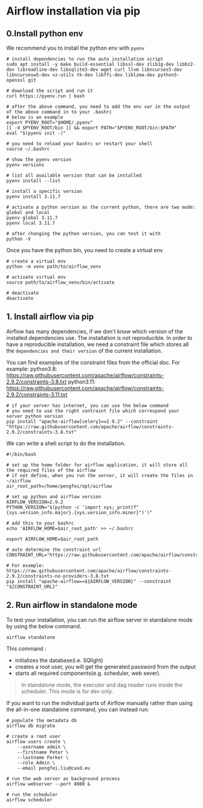 # Airflow installation via pip

## 0.Install python env

We recommend you to install the python env with `pyenv`

```shell
# install dependencies to run the auto installation script
sudo apt install -y make build-essential libssl-dev zlib1g-dev libbz2-dev libreadline-dev libsqlite3-dev wget curl llvm libncurses5-dev libncursesw5-dev xz-utils tk-dev libffi-dev liblzma-dev python3-openssl git 

# download the script and run it
curl https://pyenv.run | bash

# after the above command, you need to add the env var in the output of the above command in to your .bashrc
# below is an example
export PYENV_ROOT="$HOME/.pyenv"
[[ -d $PYENV_ROOT/bin ]] && export PATH="$PYENV_ROOT/bin:$PATH"
eval "$(pyenv init -)"

# you need to reload your bashrc or restart your shell
source ~/.bashrc

# show the pyenv version
pyenv versions

# list all available version that can be installed  
pyenv install --list

# install a specific version
pyenv install 3.11.7 

# activate a python version as the current python, there are two mode: global and local
pyenv global 3.11.7
pyenv local 3.11.7

# after changing the python version, you can test it with
python -V
```

Once you have the python bin, you need to create a virtual env

```shell
# create a virtual env
python -m venv path/to/airflow_venv

# activate virtual env
source path/to/airflow_venv/bin/activate

# deactivate
deactivate
```

## 1. Install airflow via pip

Airflow has many dependencies, if we don't know which version of the installed dependencies use. The installation
is not reproducible. In order to have a reproducible installation, we need a constraint file which stores all the `dependencies and their version`
of the current installation.

You can find examples of the constraint files from the official doc. For example:
python3.8: https://raw.githubusercontent.com/apache/airflow/constraints-2.9.2/constraints-3.8.txt
python3.11: https://raw.githubusercontent.com/apache/airflow/constraints-2.9.2/constraints-3.11.txt

```shell
# if your server has internet, you can use the below command
# you need to use the right contraint file which correspond your server python version
pip install "apache-airflow[celery]==2.9.2" --constraint "https://raw.githubusercontent.com/apache/airflow/constraints-2.9.2/constraints-3.8.txt"
```

We can write a shell script to do the installation.

```shell
#!/bin/bash

# set up the home folder for airflow application, it will store all the required files of the airflow
# if not define, when you run the server, it will create the files in ~/airflow
air_root_path=/home/pengfei/opt/airflow

# set up python and airflow version
AIRFLOW_VERSION=2.9.2
PYTHON_VERSION="$(python -c 'import sys; print(f"{sys.version_info.major}.{sys.version_info.minor}")')"

# add this to your bashrc
echo 'AIRFLOW_HOME=$air_root_path' >> ~/.bashrc 

export AIRFLOW_HOME=$air_root_path

# auto determine the constraint url
CONSTRAINT_URL="https://raw.githubusercontent.com/apache/airflow/constraints-${AIRFLOW_VERSION}/constraints-${PYTHON_VERSION}.txt"

# For example: https://raw.githubusercontent.com/apache/airflow/constraints-2.9.2/constraints-no-providers-3.8.txt
pip install "apache-airflow==${AIRFLOW_VERSION}" --constraint "${CONSTRAINT_URL}"
```

## 2. Run airflow in standalone mode

To test your installation, you can run the airflow server in standalone mode by using the below command.

```shell
airflow standalone
```

This command :
- initializes the database(i.e. SQlight)
- creates a root user, you will get the generated password from the output
- starts all required components(e.g. scheduler, web sever).

> In standalone mode, the executor and dag reader runs inside the scheduler.
> This mode is for dev only. 
> 
> 
If you want to run the individual parts of Airflow manually rather than using the all-in-one standalone command, you can instead run:

```shell
# populate the metadata db
airflow db migrate

# create a root user
airflow users create \
    --username admin \
    --firstname Peter \
    --lastname Parker \
    --role Admin \
    --email pengfei.liu@casd.eu

# run the web server as background process
airflow webserver --port 8080 &

# run the scheduler
airflow scheduler
```
